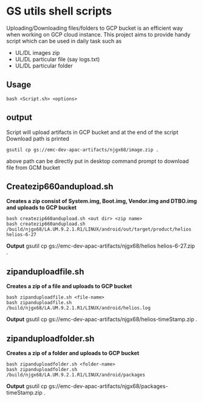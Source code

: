 # GS utils shell scripts
 Uploading/Downloading files/folders to GCP bucket is an efficient way when working on GCP cloud instance.
 This project aims to provide handy script which can be used in daily task such as
 - UL/DL images zip
 - UL/DL particular file (say logs.txt)
 - UL/DL particular folder

## Usage
```
bash <Script.sh> <options>
```
## output 
Script will upload artifacts in GCP bucket and at the end of the script Download path is printed
```
gsutil cp gs://emc-dev-apac-artifacts/njgx68/image.zip .
```
above path can be directly put in desktop command prompt to download file from GCM bucket

## Createzip660andupload.sh
**Creates a zip consist of System.img, Boot.img, Vendor.img and DTBO.img and uploads to GCP bucket**
```
bash createzip660andupload.sh <out dir> <zip name>
bash createzip660andupload.sh /build/njgx68/LA.UM.9.2.1.R1/LINUX/android/out/target/product/helios helios-6-27
```
**Output**
gsutil cp gs://emc-dev-apac-artifacts/njgx68/helios helios-6-27.zip .

## zipanduploadfile.sh
**Creates a zip of a file and uploads to GCP bucket**
```
bash zipanduploadfile.sh <file-name>
bash zipanduploadfile.sh /build/njgx68/LA.UM.9.2.1.R1/LINUX/android/helios.log
```
**Output**
gsutil cp gs://emc-dev-apac-artifacts/njgx68/helios-timeStamp.zip .

## zipanduploadfolder.sh
**Creates a zip of a folder and uploads to GCP bucket**
```
bash zipanduploadfolder.sh <folder-name>
bash zipanduploadfolder.sh /build/njgx68/LA.UM.9.2.1.R1/LINUX/android/packages
```
**Output**
gsutil cp gs://emc-dev-apac-artifacts/njgx68/packages-timeStamp.zip .



